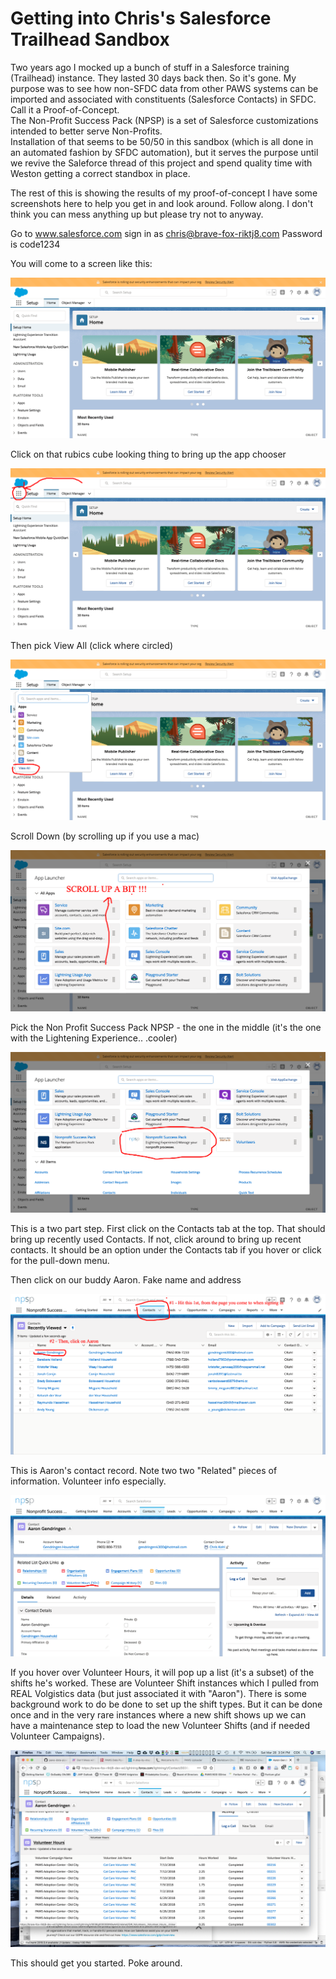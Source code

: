 # Getting into Chris's Salesforce Trailhead Sandbox

Two years ago I mocked up a bunch of stuff in a Salesforce training (Trailhead) instance.   They lasted 30 days back then.  So it's gone.
My purpose was to see how non-SFDC data from other PAWS systems can be imported and associated with constituents (Salesforce Contacts) in SFDC.   Call it a Proof-of-Concept.  
The Non-Profit Success Pack (NPSP) is a set of Salesforce customizations intended to better serve Non-Profits.  
Installation of that seems to be 50/50 in this sandbox (which is all done in an automated fashion by SFDC automation), but it serves the purpose until we revive the Saleforce thread of this project and spend quality time with Weston getting a correct standbox in place.

The rest of this is showing the results of my proof-of-concept 
I have some screenshots here to help you get in and look around.  Follow along.   I don't think you can mess anything up but please try not to anyway.

Go to www.salesforce.com
sign in as chris@brave-fox-riktj8.com    Password is code1234

You will come to a screen like this:  

![Pic1](https://github.com/CodeForPhilly/paws-data-pipeline/blob/cck-doc/documentation/documentation-images/SF-pic-1)

Click on that rubics cube looking thing to bring up the app chooser

![Pic2](https://github.com/CodeForPhilly/paws-data-pipeline/blob/cck-doc/documentation/documentation-images/SF-Pic2)

Then pick View All   (click where circled)

![Pic3](https://github.com/CodeForPhilly/paws-data-pipeline/blob/cck-doc/documentation/documentation-images/SF-Pic3)

Scroll Down (by scrolling up if you use a mac)

![Pic4](https://github.com/CodeForPhilly/paws-data-pipeline/blob/cck-doc/documentation/documentation-images/SF-Pic4)

Pick the Non Profit Success Pack NPSP - the one in the middle (it's the one with the Lightening Experience.. .cooler)

![Pic5](https://github.com/CodeForPhilly/paws-data-pipeline/blob/cck-doc/documentation/documentation-images/SF-Pic5)

This is a two part step.   First click on the Contacts tab at the top.   That should bring up recently used Contacts.  If not, click around to bring up recent contacts.  It should be an option under the Contacts tab if you hover or click for the pull-down menu.

Then click on our buddy Aaron.   Fake name and address

![Pic6](https://github.com/CodeForPhilly/paws-data-pipeline/blob/cck-doc/documentation/documentation-images/SF-Pic6)

This is Aaron's contact record.  Note two two "Related" pieces of information.   Volunteer info especially.  

![Pic7](https://github.com/CodeForPhilly/paws-data-pipeline/blob/cck-doc/documentation/documentation-images/SF-Pic7)

If you hover over Volunteer Hours, it will pop up a list (it's a subset) of the shifts he's worked.   These are Volunteer Shift instances which I pulled from REAL Volgistics data (but just associated it with "Aaron").    There is some background work to do be done to set up the shift types.   But it can be done once and in the very rare instances where a new shift shows up we can have a maintenance step to load the new Volunteer Shifts (and if needed Volunteer Campaigns). 

![Pic8](https://github.com/CodeForPhilly/paws-data-pipeline/blob/cck-doc/documentation/documentation-images/SF-Pic8)

This should get you started.  Poke around.  

